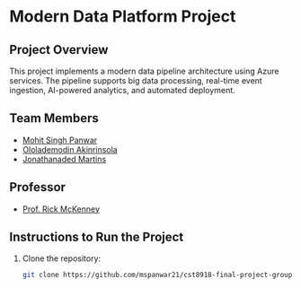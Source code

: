 # Modern Data Platform Project

## Project Overview
This project implements a modern data pipeline architecture using Azure services. The pipeline supports big data processing, real-time event ingestion, AI-powered analytics, and automated deployment.

## Team Members
- [Mohit Singh Panwar](https://github.com/mspanwar21)
- [Ololademodin Akinrinsola](https://github.com/ololadeakin)
- [ Jonathanaded Martins](https://github.com/dejalltime)

## Professor
- [Prof. Rick McKenney](https://github.com/rlmckenney)

## Instructions to Run the Project
1. Clone the repository:  
   ```bash
   git clone https://github.com/mspanwar21/cst8918-final-project-group1
